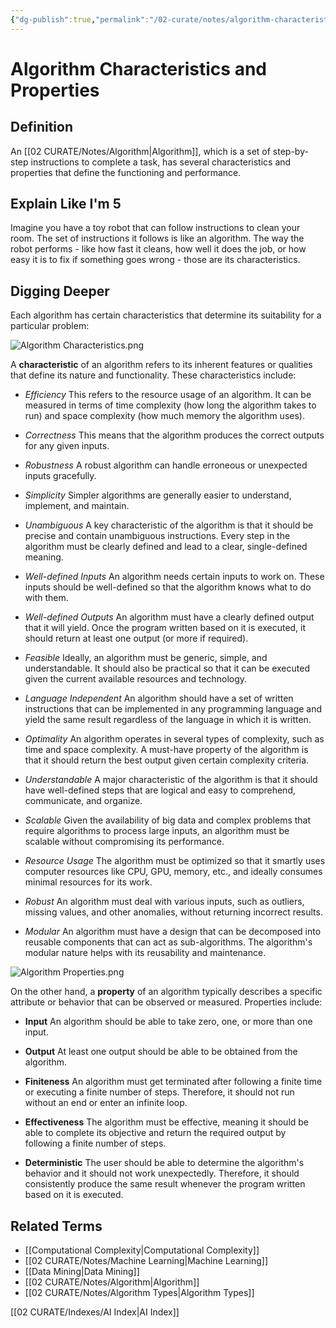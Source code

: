 ```yaml
---
{"dg-publish":true,"permalink":"/02-curate/notes/algorithm-characteristics-and-properties/","title":"Algorithm Characteristics","tags":["ai","algorithms"]}
---
```


# Algorithm Characteristics and Properties

## **Definition**  
An [[02 CURATE/Notes/Algorithm\|Algorithm]], which is a set of step-by-step instructions to complete a task, has several characteristics and properties that define the functioning and performance. 

## **Explain Like I'm 5**  
Imagine you have a toy robot that can follow instructions to clean your room. The set of instructions it follows is like an algorithm. The way the robot performs - like how fast it cleans, how well it does the job, or how easy it is to fix if something goes wrong - those are its characteristics.

## **Digging Deeper**  
Each algorithm has certain characteristics that determine its suitability for a particular problem:

![Algorithm Characteristics.png](/img/user/04%20META/Assets/Algorithm%20Characteristics.png)

A **characteristic** of an algorithm refers to its inherent features or qualities that define its nature and functionality. These characteristics include:

- *Efficiency* This refers to the resource usage of an algorithm. It can be measured in terms of time complexity (how long the algorithm takes to run) and space complexity (how much memory the algorithm uses).

- *Correctness* This means that the algorithm produces the correct outputs for any given inputs.

- *Robustness* A robust algorithm can handle erroneous or unexpected inputs gracefully.

- *Simplicity* Simpler algorithms are generally easier to understand, implement, and maintain.

- *Unambiguous* A key characteristic of the algorithm is that it should be precise and contain unambiguous instructions. Every step in the algorithm must be clearly defined and lead to a clear, single-defined meaning.

- *Well-defined Inputs* An algorithm needs certain inputs to work on. These inputs should be well-defined so that the algorithm knows what to do with them.

- *Well-defined Outputs* An algorithm must have a clearly defined output that it will yield. Once the program written based on it is executed, it should return at least one output (or more if required).

- *Feasible* Ideally, an algorithm must be generic, simple, and understandable. It should also be practical so that it can be executed given the current available resources and technology.

- *Language Independent* An algorithm should have a set of written instructions that can be implemented in any programming language and yield the same result regardless of the language in which it is written. 

- *Optimality* An algorithm operates in several types of complexity, such as time and space complexity. A must-have property of the algorithm is that it should return the best output given certain complexity criteria.

- *Understandable* A major characteristic of the algorithm is that it should have well-defined steps that are logical and easy to comprehend, communicate, and organize.

- *Scalable* Given the availability of big data and complex problems that require algorithms to process large inputs, an algorithm must be scalable without compromising its performance.

- *Resource Usage* The algorithm must be optimized so that it smartly uses computer resources like CPU, GPU, memory, etc., and ideally consumes minimal resources for its work.

- *Robust* An algorithm must deal with various inputs, such as outliers, missing values, and other anomalies, without returning incorrect results.

- *Modular* An algorithm must have a design that can be decomposed into reusable components that can act as sub-algorithms. The algorithm's modular nature helps with its reusability and maintenance. 

![Algorithm Properties.png](/img/user/04%20META/Assets/Algorithm%20Properties.png)

On the other hand, a **property** of an algorithm typically describes a specific attribute or behavior that can be observed or measured. Properties include:

- **Input** An algorithm should be able to take zero, one, or more than one input.

- **Output** At least one output should be able to be obtained from the algorithm.

- **Finiteness** An algorithm must get terminated after following a finite time or executing a finite number of steps. Therefore, it should not run without an end or enter an infinite loop.

- **Effectiveness** The algorithm must be effective, meaning it should be able to complete its objective and return the required output by following a finite number of steps.

- **Deterministic** The user should be able to determine the algorithm's behavior and it should not work unexpectedly. Therefore, it should consistently produce the same result whenever the program written based on it is executed.

## **Related Terms**  
- [[Computational Complexity\|Computational Complexity]]
- [[02 CURATE/Notes/Machine Learning\|Machine Learning]]
- [[Data Mining\|Data Mining]]
- [[02 CURATE/Notes/Algorithm\|Algorithm]]
- [[02 CURATE/Notes/Algorithm Types\|Algorithm Types]]

[[02 CURATE/Indexes/AI Index\|AI Index]]